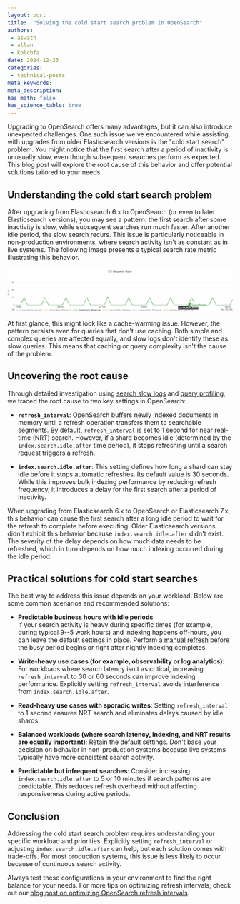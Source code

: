 ```yaml
---
layout: post
title:  "Solving the cold start search problem in OpenSearch"
authors:
 - aswath
 - allan
 - kolchfa
date: 2024-12-23
categories:
 - technical-posts
meta_keywords:   
meta_description: 
has_math: false
has_science_table: true
---
```


Upgrading to OpenSearch offers many advantages, but it can also introduce unexpected challenges. One such issue we've encountered while assisting with upgrades from older Elasticsearch versions is the "cold start search" problem. You might notice that the first search after a period of inactivity is unusually slow, even though subsequent searches perform as expected. This blog post will explore the root cause of this behavior and offer potential solutions tailored to your needs.

## Understanding the cold start search problem

After upgrading from Elasticsearch 6.x to OpenSearch (or even to later Elasticsearch versions), you may see a pattern: the first search after some inactivity is slow, while subsequent searches run much faster. After another idle period, the slow search recurs. This issue is particularly noticeable in non-production environments, where search activity isn't as constant as in live systems. The following image presents a typical search rate metric illustrating this behavior.

![Search rate metric](/assets/media/blog-images/2024-12-23-cold-start-search/search-metric.png)

At first glance, this might look like a cache-warming issue. However, the pattern persists even for queries that don't use caching. Both simple and complex queries are affected equally, and slow logs don't identify these as slow queries. This means that caching or query complexity isn't the cause of the problem.

## Uncovering the root cause

Through detailed investigation using [search slow logs](https://opensearch.org/docs/latest/install-and-configure/configuring-opensearch/logs/#shard-slow-logs) and [query profiling](https://opensearch.org/docs/latest/api-reference/profile/), we traced the root cause to two key settings in OpenSearch:  

- **`refresh_interval`**: OpenSearch buffers newly indexed documents in memory until a refresh operation transfers them to searchable segments. By default, `refresh_interval` is set to 1 second for near real-time (NRT) search. However, if a shard becomes idle (determined by the `index.search.idle.after` time period), it stops refreshing until a search request triggers a refresh.

- **`index.search.idle.after`**: This setting defines how long a shard can stay idle before it stops automatic refreshes. Its default value is 30 seconds. While this improves bulk indexing performance by reducing refresh frequency, it introduces a delay for the first search after a period of inactivity.

When upgrading from Elasticsearch 6.x to OpenSearch or Elasticsearch 7.x, this behavior can cause the first search after a long idle period to wait for the refresh to complete before executing. Older Elasticsearch versions didn't exhibit this behavior because `index.search.idle.after` didn't exist. The severity of the delay depends on how much data needs to be refreshed, which in turn depends on how much indexing occurred during the idle period.

## Practical solutions for cold start searches

The best way to address this issue depends on your workload. Below are some common scenarios and recommended solutions:

- **Predictable business hours with idle periods**  
  If your search activity is heavy during specific times (for example, during typical 9--5 work hours) and indexing happens off-hours, you can leave the default settings in place. Perform a [manual refresh](https://opensearch.org/docs/latest/api-reference/index-apis/refresh/) before the busy period begins or right after nightly indexing completes.

- **Write-heavy use cases (for example, observability or log analytics)**: For workloads where search latency isn't as critical, increasing `refresh_interval` to 30 or 60 seconds can improve indexing performance. Explicitly setting `refresh_interval` avoids interference from `index.search.idle.after`.

- **Read-heavy use cases with sporadic writes**: Setting `refresh_interval` to 1 second ensures NRT search and eliminates delays caused by idle shards.

- **Balanced workloads (where search latency, indexing, and NRT results are equally important)**: Retain the default settings. Don't base your decision on behavior in non-production systems because live systems typically have more consistent search activity.

- **Predictable but infrequent searches**: Consider increasing `index.search.idle.after` to 5 or 10 minutes if search patterns are predictable. This reduces refresh overhead without affecting responsiveness during active periods.

## Conclusion

Addressing the cold start search problem requires understanding your specific workload and priorities. Explicitly setting `refresh_interval` or adjusting `index.search.idle.after` can help, but each solution comes with trade-offs. For most production systems, this issue is less likely to occur because of continuous search activity.

Always test these configurations in your environment to find the right balance for your needs. For more tips on optimizing refresh intervals, check out our [blog post on optimizing OpenSearch refresh intervals](https://opensearch.org/blog/optimize-refresh-interval/).
